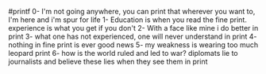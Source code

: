 #printf
0- I'm not going anywhere, you can print that wherever you want to, I'm here and i'm spur for life
1- Education is when you read the fine print. experience is what you get if you don't
2- With a face like mine i do better in print
3- what one has not experienced, one will never understand in print
4- nothing in fine print is ever good news
5- my weakness is wearing too much leopard print
6- how is the world ruled and led to war? diplomats lie to journalists and believe these lies when they see them in print
